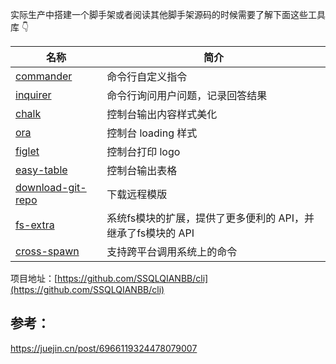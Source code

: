
实际生产中搭建一个脚手架或者阅读其他脚手架源码的时候需要了解下面这些工具库 👇


| 名称                                                                                                                         | 简介                                   |
| -------------------------------------------------------------------------------------------------------------------------- | ------------------------------------ |
| [commander](https://link.juejin.cn/?target=https%3A%2F%2Fgithub.com%2Ftj%2Fcommander.js%2Fblob%2Fmaster%2FReadme_zh-CN.md) | 命令行自定义指令                             |
| [inquirer](https://link.juejin.cn/?target=https%3A%2F%2Fgithub.com%2FSBoudrias%2FInquirer.js%2F)                           | 命令行询问用户问题，记录回答结果                     |
| [chalk](https://link.juejin.cn/?target=https%3A%2F%2Fwww.npmjs.com%2Fpackage%2Fchalk)                                      | 控制台输出内容样式美化                          |
| [ora](https://link.juejin.cn/?target=https%3A%2F%2Fwww.npmjs.com%2Fpackage%2Fora)                                          | 控制台 loading 样式                       |
| [figlet](https://link.juejin.cn/?target=https%3A%2F%2Fwww.npmjs.com%2Fpackage%2Ffiglet)                                    | 控制台打印 logo                           |
| [easy-table](https://link.juejin.cn/?target=https%3A%2F%2Fwww.npmjs.com%2Fpackage%2Feasy-table)                            | 控制台输出表格                              |
| [download-git-repo](https://link.juejin.cn/?target=https%3A%2F%2Fwww.npmjs.com%2Fpackage%2Fdownload-git-repo)              | 下载远程模版                               |
| [fs-extra](https://link.juejin.cn/?target=https%3A%2F%2Fwww.npmjs.com%2Fpackage%2Ffs-extra)                                | 系统fs模块的扩展，提供了更多便利的 API，并继承了fs模块的 API |
| [cross-spawn](https://link.juejin.cn/?target=https%3A%2F%2Fwww.npmjs.com%2Fpackage%2Fcross-spawn)                          | 支持跨平台调用系统上的命令                        |


项目地址：[https://github.com/SSQLQIANBB/cli](https://github.com/SSQLQIANBB/cli)


## 参考：


https://juejin.cn/post/6966119324478079007

